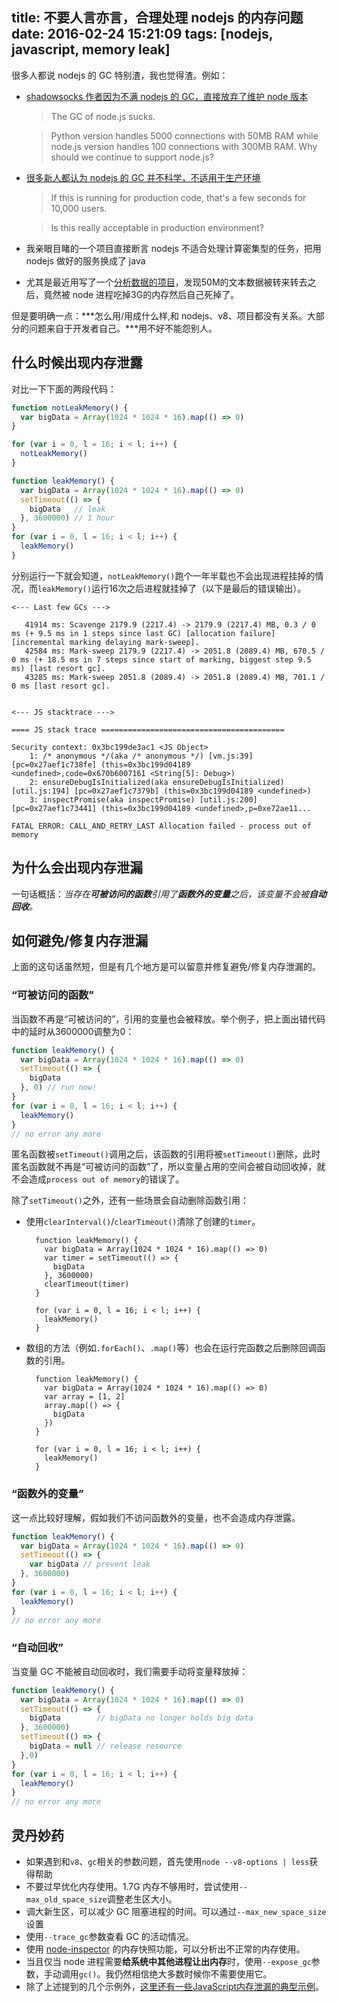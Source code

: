 title: 不要人言亦言，合理处理 nodejs 的内存问题
date: 2016-02-24 15:21:09
tags: [nodejs, javascript, memory leak]
---

很多人都说 nodejs 的 GC 特别渣，我也觉得渣。例如：

* [shadowsocks 作者因为不满 nodejs 的 GC，直接放弃了维护 node 版本](https://github.com/shadowsocks/shadowsocks-nodejs)
  > The GC of node.js sucks.

  > Python version handles 5000 connections with 50MB RAM while node.js version handles 100 connections with 300MB RAM. Why should we continue to support node.js?
* [很多新人都认为 nodejs 的 GC 并不科学，不适用于生产环境](http://stackoverflow.com/questions/5603011/node-js-and-v8-garbage-collection)
  > If this is running for production code, that's a few seconds for 10,000 users.

  > Is this really acceptable in production environment?
* 我亲眼目睹的一个项目直接断言 nodejs 不适合处理计算密集型的任务，把用 nodejs 做好的服务换成了 java
* 尤其是最近用写了一个[分析数据的项目](https://github.com/crzidea/index-net)，发现50M的文本数据被转来转去之后，竟然被 node 进程吃掉3G的内存然后自己死掉了。

但是要明确一点：***怎么用/用成什么样,和 nodejs、v8、项目都没有关系。大部分的问题来自于开发者自己。***用不好不能怨别人。

## 什么时候出现内存泄露

对比一下下面的两段代码：

```js
function notLeakMemory() {
  var bigData = Array(1024 * 1024 * 16).map(() => 0)
}

for (var i = 0, l = 16; i < l; i++) {
  notLeakMemory()
}
```

```js
function leakMemory() {
  var bigData = Array(1024 * 1024 * 16).map(() => 0)
  setTimeout(() => {
    bigData   // leak
  }, 3600000) // 1 hour
}
for (var i = 0, l = 16; i < l; i++) {
  leakMemory()
}
```

分别运行一下就会知道，`notLeakMemory()`跑个一年半载也不会出现进程挂掉的情况，而`leakMemory()`运行16次之后进程就挂掉了（以下是最后的错误输出）。

```
<--- Last few GCs --->

   41914 ms: Scavenge 2179.9 (2217.4) -> 2179.9 (2217.4) MB, 0.3 / 0 ms (+ 9.5 ms in 1 steps since last GC) [allocation failure] [incremental marking delaying mark-sweep].
   42584 ms: Mark-sweep 2179.9 (2217.4) -> 2051.8 (2089.4) MB, 670.5 / 0 ms (+ 18.5 ms in 7 steps since start of marking, biggest step 9.5 ms) [last resort gc].
   43285 ms: Mark-sweep 2051.8 (2089.4) -> 2051.8 (2089.4) MB, 701.1 / 0 ms [last resort gc].


<--- JS stacktrace --->

==== JS stack trace =========================================

Security context: 0x3bc199de3ac1 <JS Object>
    1: /* anonymous */(aka /* anonymous */) [vm.js:39] [pc=0x27aef1c738fe] (this=0x3bc199d04189 <undefined>,code=0x670b6007161 <String[5]: Debug>)
    2: ensureDebugIsInitialized(aka ensureDebugIsInitialized) [util.js:194] [pc=0x27aef1c7379b] (this=0x3bc199d04189 <undefined>)
    3: inspectPromise(aka inspectPromise) [util.js:200] [pc=0x27aef1c73441] (this=0x3bc199d04189 <undefined>,p=0xe72ae11...

FATAL ERROR: CALL_AND_RETRY_LAST Allocation failed - process out of memory
```

## 为什么会出现内存泄漏

一句话概括：*当存在**可被访问的函数**引用了**函数外的变量**之后，该变量不会被**自动回收**。*

## 如何避免/修复内存泄漏

上面的这句话虽然短，但是有几个地方是可以留意并修复避免/修复内存泄漏的。

### “可被访问的函数”

当函数不再是“可被访问的”，引用的变量也会被释放。举个例子，把上面出错代码中的延时从3600000调整为0：

```js
function leakMemory() {
  var bigData = Array(1024 * 1024 * 16).map(() => 0)
  setTimeout(() => {
    bigData
  }, 0) // run now!
}
for (var i = 0, l = 16; i < l; i++) {
  leakMemory()
}
// no error any more
```

匿名函数被`setTimeout()`调用之后，该函数的引用将被`setTimeout()`删除，此时匿名函数就不再是“可被访问的函数”了，所以变量占用的空间会被自动回收掉，就不会造成`process out of memory`的错误了。

除了`setTimeout()`之外，还有一些场景会自动删除函数引用：

* 使用`clearInterval()`/`clearTimeout()`清除了创建的`timer`。
  ```
	function leakMemory() {
	  var bigData = Array(1024 * 1024 * 16).map(() => 0)
	  var timer = setTimeout(() => {
	    bigData
	  }, 3600000)
	  clearTimeout(timer)
	}

	for (var i = 0, l = 16; i < l; i++) {
	  leakMemory()
	}
  ```
* 数组的方法（例如`.forEach()`、`.map()`等）也会在运行完函数之后删除回调函数的引用。
  ```
	function leakMemory() {
	  var bigData = Array(1024 * 1024 * 16).map(() => 0)
	  var array = [1, 2]
	  array.map(() => {
	    bigData
	  })
	}

	for (var i = 0, l = 16; i < l; i++) {
	  leakMemory()
	}
  ```

### “函数外的变量”

这一点比较好理解，假如我们不访问函数外的变量，也不会造成内存泄露。

```js
function leakMemory() {
  var bigData = Array(1024 * 1024 * 16).map(() => 0)
  setTimeout(() => {
    var bigData // prevent leak
  }, 3600000)
}
for (var i = 0, l = 16; i < l; i++) {
  leakMemory()
}
// no error any more
```

### “自动回收”

当变量 GC 不能被自动回收时，我们需要手动将变量释放掉：

```js
function leakMemory() {
  var bigData = Array(1024 * 1024 * 16).map(() => 0)
  setTimeout(() => {
    bigData        // bigData no longer holds big data
  }, 3600000)
  setTimeout(() => {
    bigData = null // release resource
  },0)
}
for (var i = 0, l = 16; i < l; i++) {
  leakMemory()
}
// no error any more
```

## 灵丹妙药

* 如果遇到和`v8`、`gc`相关的参数问题，首先使用`node --v8-options | less`获得帮助
* 不要过早优化内存使用。1.7G 内存不够用时，尝试使用`--max_old_space_size`调整老生区大小。
* 调大新生区，可以减少 GC 阻塞进程的时间。可以通过`--max_new_space_size`设置
* 使用`--trace_gc`参数查看 GC 的活动情况。
* 使用 [node-inspector](https://github.com/node-inspector/node-inspector) 的内存快照功能，可以分析出不正常的内存使用。
* 当且仅当 node 进程需要**给系统中其他进程让出内存**时，使用`--expose_gc`参数，手动调用`gc()`。我仍然相信绝大多数时候你不需要使用它。
* 除了上述提到的几个示例外，[这里还有一些JavaScript内存泄漏的典型示例](https://github.com/crzidea/crzidea.github.io/tree/edit/example/memory-leak)。
